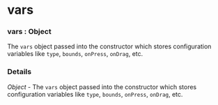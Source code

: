 # vars

### vars : Object

The `vars` object passed into the constructor which stores configuration variables like `type`, `bounds`, `onPress`, `onDrag`, etc.

### Details[​](#details "Direct link to Details")

*Object* - The `vars` object passed into the constructor which stores configuration variables like `type`, `bounds`, `onPress`, `onDrag`, etc.
